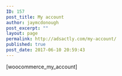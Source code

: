 ```yaml
---
ID: 157
post_title: My account
author: jaymcdonough
post_excerpt: ""
layout: page
permalink: http://adsactly.com/my-account/
published: true
post_date: 2017-06-10 20:59:43
---
```

[woocommerce_my_account]